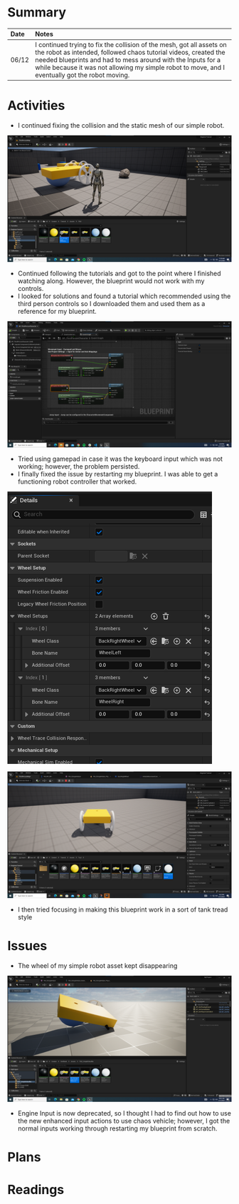 # Summary

| Date  | Notes
| :---- | :----
| 06/12 | I continued trying to fix the collision of the mesh, got all assets on the robot as intended, followed chaos tutorial videos, created the needed blueprints and had to mess around with the Inputs for a while because it was not allowing my simple robot to move, and I eventually got the robot moving.

# Activities
- I continued fixing the collision and the static mesh of our simple robot.

![SimpleRobot](Assets/6-19-2023/2.png)

- Continued following the tutorials and got to the point where I finished watching along. However, the blueprint would not work with my controls. 
- I looked for solutions and found a tutorial which recommended using the third person controls so I downloaded them and used them as a reference for my blueprint.

![SimpleRobot](Assets/6-19-2023/3.png)

- Tried using gamepad in case it was the keyboard input which was not working; however, the problem persisted.
- I finally fixed the issue by restarting my blueprint. I was able to get a functioning robot controller that worked. 

![SimpleRobot](Assets/6-19-2023/4.png)

![SimpleRobot](Assets/6-19-2023/5.png)

- I then tried focusing in making this blueprint work in a sort of tank tread style

# Issues
- The wheel of my simple robot asset kept disappearing 

![SimpleRobot](Assets/6-19-2023/1.png)

- Engine Input is now deprecated, so I thought I had to find out how to use the new enhanced input actions to use chaos vehicle; however, I got the normal inputs working through restarting my blueprint from scratch. 

# Plans

# Readings